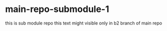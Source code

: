 # main-repo-submodule-1
this is sub module repo
this text might visible only in b2 branch of main repo